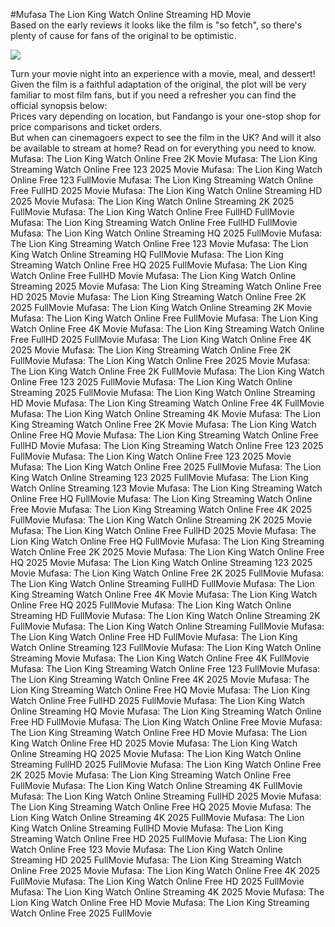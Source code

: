 #Mufasa The Lion King Watch Online Streaming HD Movie  
Based on the early reviews it looks like the film is "so fetch", so there's plenty of cause for fans of the original to be optimistic.  
  
[![](https://i.imgur.com/qSNzIqt.png)](https://movie.rssnews.media/aZuMTFuJT.php)  
  
Turn your movie night into an experience with a movie, meal, and dessert!  
Given the film is a faithful adaptation of the original, the plot will be very familiar to most film fans, but if you need a refresher you can find the official synopsis below:  
Prices vary depending on location, but Fandango is your one-stop shop for price comparisons and ticket orders.  
But when can cinemagoers expect to see the film in the UK? And will it also be available to stream at home? Read on for everything you need to know.  
Mufasa: The Lion King Watch Online Free 2K Movie
Mufasa: The Lion King Streaming Watch Online Free 123 2025 Movie
Mufasa: The Lion King Watch Online Free 123 FullMovie
Mufasa: The Lion King Streaming Watch Online Free FullHD 2025 Movie
Mufasa: The Lion King Watch Online Streaming HD 2025 Movie
Mufasa: The Lion King Watch Online Streaming 2K 2025 FullMovie
Mufasa: The Lion King Watch Online Free FullHD FullMovie
Mufasa: The Lion King Streaming Watch Online Free FullHD FullMovie
Mufasa: The Lion King Watch Online Streaming HQ 2025 FullMovie
Mufasa: The Lion King Streaming Watch Online Free 123 Movie
Mufasa: The Lion King Watch Online Streaming HQ FullMovie
Mufasa: The Lion King Streaming Watch Online Free HQ 2025 FullMovie
Mufasa: The Lion King Watch Online Free FullHD Movie
Mufasa: The Lion King Watch Online Streaming 2025 Movie
Mufasa: The Lion King Streaming Watch Online Free HD 2025 Movie
Mufasa: The Lion King Streaming Watch Online Free 2K 2025 FullMovie
Mufasa: The Lion King Watch Online Streaming 2K Movie
Mufasa: The Lion King Watch Online Free FullMovie
Mufasa: The Lion King Watch Online Free 4K Movie
Mufasa: The Lion King Streaming Watch Online Free FullHD 2025 FullMovie
Mufasa: The Lion King Watch Online Free 4K 2025 Movie
Mufasa: The Lion King Streaming Watch Online Free 2K FullMovie
Mufasa: The Lion King Watch Online Free 2025 Movie
Mufasa: The Lion King Watch Online Free 2K FullMovie
Mufasa: The Lion King Watch Online Free 123 2025 FullMovie
Mufasa: The Lion King Watch Online Streaming 2025 FullMovie
Mufasa: The Lion King Watch Online Streaming HD Movie
Mufasa: The Lion King Streaming Watch Online Free 4K FullMovie
Mufasa: The Lion King Watch Online Streaming 4K Movie
Mufasa: The Lion King Streaming Watch Online Free 2K Movie
Mufasa: The Lion King Watch Online Free HQ Movie
Mufasa: The Lion King Streaming Watch Online Free FullHD Movie
Mufasa: The Lion King Streaming Watch Online Free 123 2025 FullMovie
Mufasa: The Lion King Watch Online Free 123 2025 Movie
Mufasa: The Lion King Watch Online Free 2025 FullMovie
Mufasa: The Lion King Watch Online Streaming 123 2025 FullMovie
Mufasa: The Lion King Watch Online Streaming 123 Movie
Mufasa: The Lion King Streaming Watch Online Free HQ FullMovie
Mufasa: The Lion King Streaming Watch Online Free Movie
Mufasa: The Lion King Streaming Watch Online Free 4K 2025 FullMovie
Mufasa: The Lion King Watch Online Streaming 2K 2025 Movie
Mufasa: The Lion King Watch Online Free FullHD 2025 Movie
Mufasa: The Lion King Watch Online Free HQ FullMovie
Mufasa: The Lion King Streaming Watch Online Free 2K 2025 Movie
Mufasa: The Lion King Watch Online Free HQ 2025 Movie
Mufasa: The Lion King Watch Online Streaming 123 2025 Movie
Mufasa: The Lion King Watch Online Free 2K 2025 FullMovie
Mufasa: The Lion King Watch Online Streaming FullHD FullMovie
Mufasa: The Lion King Streaming Watch Online Free 4K Movie
Mufasa: The Lion King Watch Online Free HQ 2025 FullMovie
Mufasa: The Lion King Watch Online Streaming HD FullMovie
Mufasa: The Lion King Watch Online Streaming 2K FullMovie
Mufasa: The Lion King Watch Online Streaming FullMovie
Mufasa: The Lion King Watch Online Free HD FullMovie
Mufasa: The Lion King Watch Online Streaming 123 FullMovie
Mufasa: The Lion King Watch Online Streaming Movie
Mufasa: The Lion King Watch Online Free 4K FullMovie
Mufasa: The Lion King Streaming Watch Online Free 123 FullMovie
Mufasa: The Lion King Streaming Watch Online Free 4K 2025 Movie
Mufasa: The Lion King Streaming Watch Online Free HQ Movie
Mufasa: The Lion King Watch Online Free FullHD 2025 FullMovie
Mufasa: The Lion King Watch Online Streaming HQ Movie
Mufasa: The Lion King Streaming Watch Online Free HD FullMovie
Mufasa: The Lion King Watch Online Free Movie
Mufasa: The Lion King Streaming Watch Online Free HD Movie
Mufasa: The Lion King Watch Online Free HD 2025 Movie
Mufasa: The Lion King Watch Online Streaming HQ 2025 Movie
Mufasa: The Lion King Watch Online Streaming FullHD 2025 FullMovie
Mufasa: The Lion King Watch Online Free 2K 2025 Movie
Mufasa: The Lion King Streaming Watch Online Free FullMovie
Mufasa: The Lion King Watch Online Streaming 4K FullMovie
Mufasa: The Lion King Watch Online Streaming FullHD 2025 Movie
Mufasa: The Lion King Streaming Watch Online Free HQ 2025 Movie
Mufasa: The Lion King Watch Online Streaming 4K 2025 FullMovie
Mufasa: The Lion King Watch Online Streaming FullHD Movie
Mufasa: The Lion King Streaming Watch Online Free HD 2025 FullMovie
Mufasa: The Lion King Watch Online Free 123 Movie
Mufasa: The Lion King Watch Online Streaming HD 2025 FullMovie
Mufasa: The Lion King Streaming Watch Online Free 2025 Movie
Mufasa: The Lion King Watch Online Free 4K 2025 FullMovie
Mufasa: The Lion King Watch Online Free HD 2025 FullMovie
Mufasa: The Lion King Watch Online Streaming 4K 2025 Movie
Mufasa: The Lion King Watch Online Free HD Movie
Mufasa: The Lion King Streaming Watch Online Free 2025 FullMovie